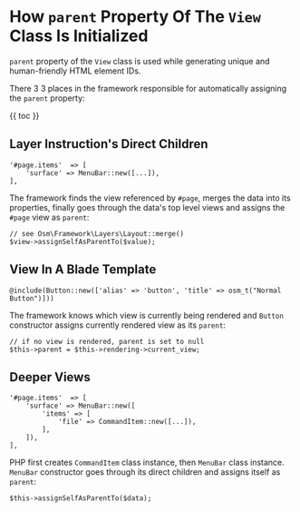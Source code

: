 # How `parent` Property Of The `View` Class Is Initialized

`parent` property of the `View` class is used while generating unique and human-friendly HTML element IDs. 

There 3 3 places in the framework responsible for automatically assigning the `parent` property:

{{ toc }}

## Layer Instruction's Direct Children

    '#page.items'  => [
        'surface' => MenuBar::new([...]),
    ],

The framework finds the view referenced by `#page`, merges the data into its properties, finally goes through the data's top level views and assigns the `#page` view as `parent`:

    // see Osm\Framework\Layers\Layout::merge()
    $view->assignSelfAsParentTo($value);


## View In A Blade Template

    @include(Button::new(['alias' => 'button', 'title' => osm_t("Normal Button")]))

The framework knows which view is currently being rendered and `Button` constructor assigns currently rendered view as its `parent`:

    // if no view is rendered, parent is set to null
    $this->parent = $this->rendering->current_view;

## Deeper Views

    '#page.items'  => [
        'surface' => MenuBar::new([
            'items' => [
                'file' => CommandItem::new([...]),
            ],
        ]),
    ],

PHP first creates `CommandItem` class instance, then `MenuBar` class instance. `MenuBar` constructor goes through its direct children and assigns itself as `parent`:

    $this->assignSelfAsParentTo($data);


